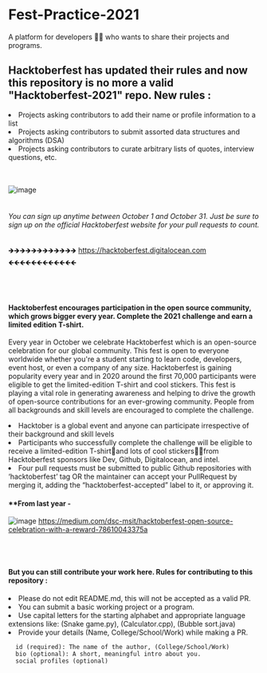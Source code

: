 # Fest-Practice-2021
A platform for developers 👩‍💻  who wants to share their projects and programs.

## Hacktoberfest has updated their rules and now this repository is no more a valid "Hacktoberfest-2021" repo. New rules :

<li>Projects asking contributors to add their name or profile information to a list

<li>Projects asking contributors to submit assorted data structures and algorithms (DSA)

<li>Projects asking contributors to curate arbitrary lists of quotes, interview questions, etc.

<br>
    <br>
    <br>
  

![image](https://user-images.githubusercontent.com/56837137/135565301-0cc6eac1-a113-4f29-80c7-fab85cbefeff.png)
<br>
<br>

###### You can sign up anytime between October 1 and October 31. Just be sure to sign up on the official Hacktoberfest website for your pull requests to count.
🡺🡺🡺🡺🡺🡺🡺🡺🡺🡺🡺🡺   https://hacktoberfest.digitalocean.com   🡸🡸🡸🡸🡸🡸🡸🡸🡸🡸🡸🡸

<br>
<br>

#### Hacktoberfest encourages participation in the open source community, which grows bigger every year. Complete the 2021 challenge and earn a limited edition T-shirt.

Every year in October we celebrate Hacktoberfest which is an open-source celebration for our global community. This fest is open to everyone worldwide whether you're a student starting to learn code, developers, event host, or even a company of any size. Hacktoberfest is gaining popularity every year and in 2020 around the first 70,000 participants were eligible to get the limited-edition T-shirt and cool stickers. This fest is playing a vital role in generating awareness and helping to drive the growth of open-source contributions for an ever-growing community. People from all backgrounds and skill levels are encouraged to complete the challenge.

<li> Hacktober is a global event and anyone can participate irrespective of their background and skill levels
<li> Participants who successfully complete the challenge will be eligible to receive a limited-edition T-shirt👕and lots of cool stickers👨‍💻from Hacktoberfest sponsors like Dev, Github, Digitalocean, and intel.
<li> Four pull requests must be submitted to public Github repositories with ‘hacktoberfest’ tag OR the maintainer can accept your PullRequest by merging it, adding the “hacktoberfest-accepted” label to it, or approving it.

<br>
  
#### **From last year -

![image](https://user-images.githubusercontent.com/56837137/135638681-5149d8c3-6f58-4526-9472-eea387ed8aea.png)
https://medium.com/dsc-msit/hacktoberfest-open-source-celebration-with-a-reward-78610043375a
  
<br>
    <br>
    
    
 #### But you can still contribute your work here. Rules for contributing to this repository :
<li>  Please do not edit README.md, this will not be accepted as a valid PR.
<li>  You can submit a basic working project or a program.
<li>  Use capital letters for the starting alphabet and appropriate language extensions like: (Snake game.py), (Calculator.cpp), (Bubble sort.java)
<li>  Provide your details (Name, College/School/Work) while making a PR.
    
      id (required): The name of the author, (College/School/Work) 
      bio (optional): A short, meaningful intro about you.
      social profiles (optional)
  </ul>
<br>
<br> 
